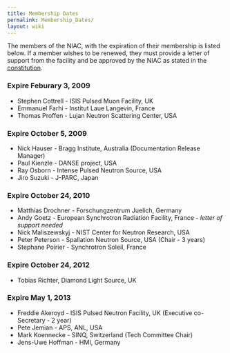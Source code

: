 ```yaml
---
title: Membership Dates
permalink: Membership_Dates/
layout: wiki
---
```


The members of the NIAC, with the expiration of their membership is
listed below. If a member wishes to be renewed, they must provide a
letter of support from the facility and be approved by the NIAC as
stated in the [constitution](NIAC "wikilink").

### Expire Feburary 3, 2009

-   Stephen Cottrell - ISIS Pulsed Muon Facility, UK
-   Emmanuel Farhi - Institut Laue Langevin, France
-   Thomas Proffen - Lujan Neutron Scattering Center, USA

### Expire October 5, 2009

-   Nick Hauser - Bragg Institute, Australia (Documentation Release
    Manager)
-   Paul Kienzle - DANSE project, USA
-   Ray Osborn - Intense Pulsed Neutron Source, USA
-   Jiro Suzuki - J-PARC, Japan

### Expire October 24, 2010

-   Matthias Drochner - Forschungzentrum Juelich, Germany
-   Andy Goetz - European Synchrotron Radiation Facility, France -
    *letter of support needed*
-   Nick Maliszewskyj - NIST Center for Neutron Research, USA
-   Peter Peterson - Spallation Neutron Source, USA (Chair - 3 years)
-   Stephane Poirier - Synchrotron Soleil, France

### Expire October 24, 2012

-   Tobias Richter, Diamond Light Source, UK

### Expire May 1, 2013

-   Freddie Akeroyd - ISIS Pulsed Neutron Facility, UK (Executive
    co-Secretary - 2 year)
-   Pete Jemian - APS, ANL, USA
-   Mark Koennecke - SINQ, Switzerland (Tech Committee Chair)
-   Jens-Uwe Hoffman - HMI, Germany

